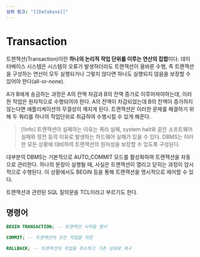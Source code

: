 ```yaml
---
상위 링크: "[[Database]]"
---
```

# Transaction
트랜잭션(Transaction)이란 **하나의 논리적 작업 단위를 이루는 연산의 집합**이다. 데이터베이스 시스템은 시스템의 오류가 발생하더라도 트랜잭션이 올바른 수행, 즉 트랜잭션을 구성하는 연산이 모두 실행되거나 그렇지 않다면 하나도 실행되지 않음을 보장할 수 있어야 한다(all-or-none).

A가 B에게 송금하는 과정은 A의 잔액 차감과 B의 잔액 증가로 이루어져야하는데, 이러한 작업은 원자적으로 수행되어야 한다. A의 잔액이 차감되었는데 B의 잔액이 증가하지 않는다면 애플리케이션의 무결성이 깨지게 된다. 트랜잭션은 이러한 문제를 해결하기 위해 두 쿼리를 하나의 작업단위로 취급하여 수행시킬 수 있게 해준다.

>[!info]
> 트랜잭션이 실패하는 이유는 쿼리 실패, system halt와 같은 소프트웨어 실패와 정전 등의 이유로 발생하는 하드웨어 실패가 있을 수 있다. DBMS는 이러한 모든 상황에 대비하여 트랜잭션의 원자성을 보장할 수 있도록 구성된다.

대부분의 DBMS는 기본적으로 AUTO_COMMIT 모드를 활성화하여 트랜잭션을 자동으로 관리한다.  하나의 문장이 실행될 때, 사실은 트랜잭션이 열리고 닫히는 과정이 암시적으로 수행된다. 이 상황에서도 BEGIN 등을 통해 트랜잭션을 명시적으로 제어할 수 있다.

트랜잭션과 관련된 SQL 질의문을 TCL이라고 부르기도 한다.

## 명령어
```sql
BEGIN TRANSACTION; -- 트랜잭션 시작을 명시

COMMIT; -- 트랜잭션의 모든 작업을 저장

ROLLBACK; -- 트랜잭션의 작업을 취소하고 기존 상태로 복구
```
